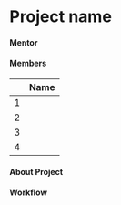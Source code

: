 # Project name


#### Mentor

> 

#### Members

||Name|
|-|-|
|1||
|2||
|3||
|4||

#### About Project 



#### Workflow
